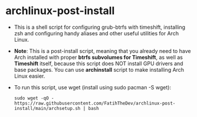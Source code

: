 # archlinux-post-install
- This is a shell script for configuring grub-btrfs with timeshift, installing zsh and configuring handy aliases and other useful utilities for Arch Linux.
- **Note**: This is a post-install script, meaning that you already need to have Arch installed with proper **btrfs subvolumes for Timeshift**, as well as **Timeshift** itself, because this script does NOT install GPU drivers and base packages. You can use **archinstall** script to make installing Arch Linux easier.

- To run this script, use wget (install using sudo pacman -S wget):
  
  ```sudo wget -qO - https://raw.githubusercontent.com/FatihTheDev/archlinux-post-install/main/archsetup.sh | bash```

